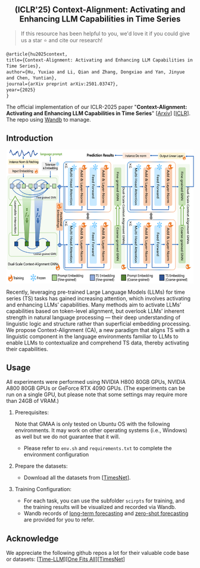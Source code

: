 <div align="center">
  <h2><b> (ICLR'25) Context-Alignment: Activating and Enhancing LLM Capabilities in Time Series </b></h2>
</div>

> If this resource has been helpful to you, we'd love it if you could give us a star ⭐ and cite our research!

```
@article{hu2025context,
title={Context-Alignment: Activating and Enhancing LLM Capabilities in Time Series},
author={Hu, Yuxiao and Li, Qian and Zhang, Dongxiao and Yan, Jinyue and Chen, Yuntian},
journal={arXiv preprint arXiv:2501.03747},
year={2025}
}
```

The official implementation of our ICLR-2025 paper "**Context-Alignment: Activating and Enhancing LLM Capabilities in Time Series**" [[Arxiv](https://arxiv.org/abs/2501.03747)] [[ICLR](https://openreview.net/forum?id=syC2764fPc&noteId=44soT9LsfI&referrer=%5BAuthor%20Console%5D(%2Fgroup%3Fid%3DICLR.cc%2F2025%2FConference%2FAuthors%23your-submissions))]. The repo using [Wandb](https://wandb.ai/) to manage.

## Introduction

<p align="center">
<img src="./overview.png" height = "360" alt="" align=center />
</p>

Recently, leveraging pre-trained Large Language Models (LLMs) for time series
(TS) tasks has gained increasing attention, which involves activating and enhancing LLMs’ capabilities. Many methods aim to activate LLMs’ capabilities based
on token-level alignment, but overlook LLMs’ inherent strength in natural language processing — their deep understanding of linguistic logic and structure
rather than superficial embedding processing. We propose Context-Alignment
(CA), a new paradigm that aligns TS with a linguistic component in the language
environments familiar to LLMs to enable LLMs to contextualize and comprehend TS data, thereby activating their capabilities.

## Usage

All experiments were performed using NVIDIA H800 80GB GPUs, NVIDIA A800 80GB GPUs or GeForce RTX 4090 GPUs. (The experiments can be run on a single GPU, but please note that some settings may require more than 24GB of VRAM.)

1. Prerequisites:
   
   Note that GMAA is only tested on Ubuntu OS with the following environments. It may work on other operating systems (i.e., Windows) as well but we do not guarantee that it will.
   
   + Please refer to `env.sh` and `requirements.txt` to complete the environment configuration

2. Prepare the datasets:
   
   + Download all the datasets from [[TimesNet](https://github.com/thuml/Time-Series-Library)].
   
3. Training Configuration:
   
   + For each task, you can use the subfolder `scirpts` for training, and the training results will be visualized and recorded via Wandb.
   + Wandb records of [long-term forecasting](https://wandb.ai/tokaka/iclr25-fsca-lt/table?nw=nwusertokaka) and [zero-shot forecasting](https://wandb.ai/tokaka/iclr25-fsca-zt/table?nw=nwusertokaka) are provided for you to refer.


## Acknowledge

We appreciate the following github repos a lot for their valuable code base or datasets:
[[Time-LLM](https://github.com/KimMeen/Time-LLM/blob/main/README.md)][[One Fits All](https://github.com/DAMO-DI-ML/NeurIPS2023-One-Fits-All/tree/main?tab=readme-ov-file)][[TimesNet](https://github.com/thuml/Time-Series-Library)]





